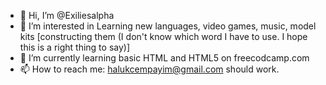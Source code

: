 - 👋 Hi, I’m @Exiliesalpha
- 👀 I’m interested in Learning new languages, video games, music, model kits [constructing them (I don't know which word I have to use. I hope this is a right thing to say)]
- 🌱 I’m currently learning basic HTML and HTML5 on freecodcamp.com
- 📫 How to reach me: halukcempayim@gmail.com should work.

<!---
Exiliesalpha/Exiliesalpha is a ✨ special ✨ repository because its `README.md` (this file) appears on your GitHub profile.
You can click the Preview link to take a look at your changes.
--->
